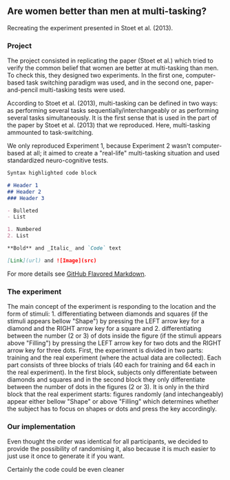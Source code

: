 ## Are women better than men at multi-tasking?

Recreating the experiment presented in Stoet et al. (2013).

### Project

The project consisted in replicating the paper (Stoet et al.) which tried to verify the common belief that women are better at multi-tasking than men. To check this, they designed two experiments. In the first one, computer-based task switching paradigm was used, and in the second one, paper-and-pencil multi-tasking tests were used.

According to Stoet et al. (2013), multi-tasking can be defined in two ways: as performing several tasks sequentially/interchangeably or as performing several tasks simultaneously. It is the first sense that is used in the part of the paper by Stoet et al. (2013) that we reproduced. Here, multi-tasking ammounted to task-switching.

We only reproduced Experiment 1, because Experiment 2 wasn’t computer-based at all; it aimed to create a "real-life" multi-tasking situation and used standardized neuro-cognitive tests.

```markdown
Syntax highlighted code block

# Header 1
## Header 2
### Header 3

- Bulleted
- List

1. Numbered
2. List

**Bold** and _Italic_ and `Code` text

[Link](url) and ![Image](src)
```

For more details see [GitHub Flavored Markdown](https://guides.github.com/features/mastering-markdown/).

### The experiment

The main concept of the experiment is responding to the location and the form of stimuli: 1. differentiating between diamonds and squares (if the stimuli appears bellow "Shape") by pressing the LEFT arrow key for a diamond and the RIGHT arrow key for a square and 2. differentiating between the number (2 or 3) of dots inside the figure (if the stimuli appears above "Filling") by pressing the LEFT arrow key for two dots and the RIGHT arrow key for three dots. First, the experiment is divided in two parts: training and the real experiment (where the actual data are collected). Each part consists of three blocks of trials (40 each for training and 64 each in the real experiment). In the first block, subjects only differentiate between diamonds and squares and in the second block they only differentiate between the number of dots in the figures (2 or 3). It is only in the third block that the real experiment starts: figures randomly (and intechangeably) appear either bellow "Shape" or above "Filling" which determines whether the subject has to focus on shapes or dots and press the key accordingly.

### Our implementation

Even thought the order was identical for all participants, we decided to provide the possibility of randomising it, also because it is much easier to just use it once to generate it if you want.

Certainly the code could be even cleaner
